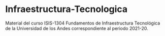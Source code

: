 # Infraestructura-Tecnologica
Material del curso ISIS-1304 Fundamentos de Infraestructura Tecnológica de la Universidad de los Andes correspondiente al periodo 2021-20.
